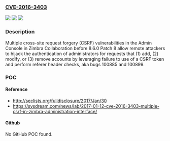 ### [CVE-2016-3403](https://cve.mitre.org/cgi-bin/cvename.cgi?name=CVE-2016-3403)
![](https://img.shields.io/static/v1?label=Product&message=n%2Fa&color=blue)
![](https://img.shields.io/static/v1?label=Version&message=n%2Fa&color=blue)
![](https://img.shields.io/static/v1?label=Vulnerability&message=n%2Fa&color=brighgreen)

### Description

Multiple cross-site request forgery (CSRF) vulnerabilities in the Admin Console in Zimbra Collaboration before 8.6.0 Patch 8 allow remote attackers to hijack the authentication of administrators for requests that (1) add, (2) modify, or (3) remove accounts by leveraging failure to use of a CSRF token and perform referer header checks, aka bugs 100885 and 100899.

### POC

#### Reference
- http://seclists.org/fulldisclosure/2017/Jan/30
- https://sysdream.com/news/lab/2017-01-12-cve-2016-3403-multiple-csrf-in-zimbra-administration-interface/

#### Github
No GitHub POC found.

